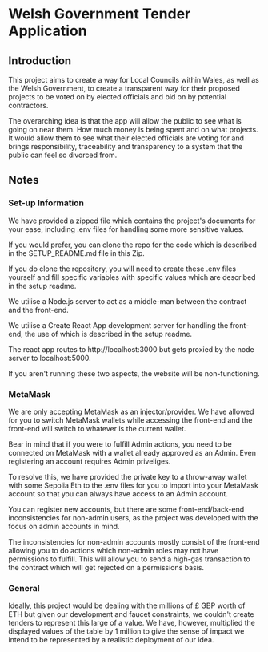 # Welsh Government Tender Application

## Introduction

This project aims to create a way for Local Councils within Wales, as well as the Welsh Government, to create a transparent way for their proposed projects to be voted on by elected officials and bid on by potential contractors.

The overarching idea is that the app will allow the public to see what is going on near them. How much money is being spent and on what projects. It would allow them to see what their elected officials are voting for and brings responsibility, traceability and transparency to a system that the public can feel so divorced from. 

## Notes

### Set-up Information

We have provided a zipped file which contains the project's documents for your ease, including .env files for handling some more sensitive values.

If you would prefer, you can clone the repo for the code which is described in the SETUP_README.md file in this Zip.

If you do clone the repository, you will need to create these .env files yourself and fill specific variables with specific values which are described in the setup readme.

We utilise a Node.js server to act as a middle-man between the contract and the front-end. 

We utilise a Create React App development server for handling the front-end, the use of which is described in the setup readme.

The react app routes to http://localhost:3000 but gets proxied by the node server to localhost:5000.

If you aren't running these two aspects, the website will be non-functioning.

### MetaMask

We are only accepting MetaMask as an injector/provider. We have allowed for you to switch MetaMask wallets while accessing the front-end and the front-end will switch to whatever is the current wallet.

Bear in mind that if you were to fulfill Admin actions, you need to be connected on MetaMask with a wallet already approved as an Admin. Even registering an account requires Admin priveliges.

To resolve this, we have provided the private key to a throw-away wallet with some Sepolia Eth to the .env files for you to import into your MetaMask account so that you can always have access to an Admin account.

You can register new accounts, but there are some front-end/back-end inconsistencies for non-admin users, as the project was developed with the focus on admin accounts in mind.

The inconsistencies for non-admin accounts mostly consist of the front-end allowing you to do actions which non-admin roles may not have permissions to fulfill. This will allow you to send a high-gas transaction to the contract which will get rejected on a permissions basis.

### General

Ideally, this project would be dealing with the millions of £ GBP worth of ETH but given our development and faucet constraints, we couldn't create tenders to represent this large of a value. We have, however, multiplied the displayed values of the table by 1 million to give the sense of impact we intend to be represented by a realistic deployment of our idea.